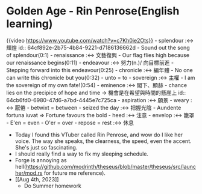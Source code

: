 # Golden Age - Rin Penrose(English learning)
{{video https://www.youtube.com/watch?v=c7Kh0ie2Ots}}
	- splendour :<-> 輝煌
	  id:: 64cf892e-2b75-4b84-9221-d7186136662d
		- Sound out the song of splendour(0:1)
	- renaissance :<-> 文藝復興
		- Our flag flies high because our renaissance begins(0:11)
	- endeavour :<-> 努力(n.)/ 向目標前進
		- Stepping forward into this endeavour(0:25)
	- chronicle :<-> 編年體
		- No one can write this chronicle but you(0:32)
	- unto = to
	- sovereign :<-> 主權
		- I am the sovereign of my own fate!(0:54)
	- eminence :<-> 閣下、顯赫
	- chance lies on the precipice of hope and time -> 機會是在希望與時間的懸崖上
	  id:: 64cb6fd0-6980-47d6-a7bd-4445e7c725ca
	- aspiration :<-> 願景
	- weary :<-> 厭倦
	- betwixt = between
	- seized the day :<-> 把握光陰
	- Aundente fortuna iuvat => Fortune favours the bold
	- heed :<-> 注意
	- envelop :<-> 籠罩
	- E'en = even
	- O'er = over
	- repose = rest :<-> 休息
- Today I found this VTuber called Rin Penrose, and wow do I like her voice. The way she speaks, the clearness, the speed, even the accent. She's just so fascinating.
- I should really find a way to fix my sleeping schedule.
- Forge is annoying as hell(https://github.com/modrinth/theseus/blob/master/theseus/src/launcher/mod.rs for future me reference).
- [[Aug 4th, 2023]]
	- Do Summer homework